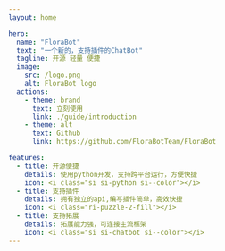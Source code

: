 ```yaml
---
layout: home

hero:
  name: "FloraBot"
  text: "一个新的，支持插件的ChatBot"
  tagline: 开源 轻量 便捷
  image:
    src: /logo.png
    alt: FloraBot logo
  actions:
    - theme: brand
      text: 立刻使用
      link: ./guide/introduction
    - theme: alt
      text: Github
      link: https://github.com/FloraBotTeam/FloraBot

features:
  - title: 开源便捷
    details: 使用python开发，支持跨平台运行，方便快捷
    icon: <i class="si si-python si--color"></i>
  - title: 支持插件
    details: 拥有独立的api,编写插件简单，高效快捷
    icon: <i class="ri-puzzle-2-fill"></i>
  - title: 支持拓展
    details: 拓展能力强，可连接主流框架
    icon: <i class="si si-chatbot si--color"></i>
---
```


<DataPanel />
<Confetti />

